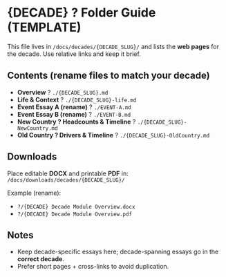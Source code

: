﻿# {DECADE} ? Folder Guide (TEMPLATE)

This file lives in `/docs/decades/{DECADE_SLUG}/` and lists the **web pages** for the decade.
Use relative links and keep it brief.

## Contents (rename files to match your decade)

- **Overview** ? `./{DECADE_SLUG}.md`
- **Life & Context** ? `./{DECADE_SLUG}-life.md`
- **Event Essay A (rename)** ? `./EVENT-A.md`
- **Event Essay B (rename)** ? `./EVENT-B.md`
- **New Country ? Headcounts & Timeline** ? `./{DECADE_SLUG}-NewCountry.md`
- **Old Country ? Drivers & Timeline** ? `./{DECADE_SLUG}-OldCountry.md`

## Downloads

Place editable **DOCX** and printable **PDF** in:  
`/docs/downloads/decades/{DECADE_SLUG}/`

Example (rename):
- `?/{DECADE} Decade Module Overview.docx`
- `?/{DECADE} Decade Module Overview.pdf`

## Notes

- Keep decade-specific essays here; decade-spanning essays go in the **correct decade**.
- Prefer short pages + cross-links to avoid duplication.
